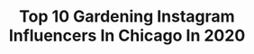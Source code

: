 ---
title: Top 10 Gardening Instagram Influencers In Chicago In 2020
description: >-
  Find top gardening Instagram influencers in Chicago in 2020. Most popular hashtags: #gardening #chicago #stayhome #travel.
platform: Instagram
profiles:
  - username: "dannydankoht"
    fullname: >-
      Danny Danko
    location: "United States"
    followers: 33024
    engagement: 157
    commentsToLikes: 0.060924
    id: ck5pwz8jfpbrc0i11r10dyglq
    verified: false
    hashtags: "#nugs, #flower, #goodtimes, #chargepacksemminant"
  - username: "rotaryinternational"
    fullname: >-
      Rotary International
    location: "United States"
    followers: 194476
    engagement: 122
    commentsToLikes: 0.008286
    id: ck0tvbk07apje0i19zsjim163
    verified: true
    hashtags: "#planetearth, #publichealth, #community, #vintagephotography"
  - username: "mmbilal"
    fullname: >-
      Malika Bilal
    location: "United States"
    followers: 8968
    engagement: 482
    commentsToLikes: 0.054046
    id: ck0vwgtsoto1k0i19ga92ph66
    verified: true
    hashtags: "#broadcast, #womenownedbusiness, #trench, #interview"
  - username: "makeitinstead"
    fullname: >-
      Andrea Williams
    location: "United States"
    followers: 5834
    engagement: 2949
    commentsToLikes: 0.027557
    id: ck0vzixk99c250i19m1247sii
    verified: false
    hashtags: "#minipanther, #smoothierecipe, #pineapple, #couplegoals"
  - username: "sugarmaplefarmhouse"
    fullname: >-
      Farmhouse Decor, Recipes, Life
    location: "United States"
    followers: 52682
    engagement: 194
    commentsToLikes: 0.063769
    id: ck5zztd1ice370i14orfatzc3
    verified: false
    hashtags: "#farmhousekitchen, #irishsodabread, #sugarmaplefarmhouse, #vintagefarmhouse"
  - username: "our_forever_farmhouse"
    fullname: >-
      Erica Mueller
    location: "United States"
    followers: 127507
    engagement: 284
    commentsToLikes: 0.043885
    id: ck14gy5ab7lek0i19mj0qgtyo
    verified: false
    hashtags: "#mybhg, #interiordesigner, #outdoors, #beforeandafter"
  - username: "realalexmeneses"
    fullname: >-
      Alex Meneses
    location: "United States"
    followers: 40719
    engagement: 246
    commentsToLikes: 0.042851
    id: ck5pw4ug7l3w40i11wuzxy1zs
    verified: true
    hashtags: "#meyer, #still, #sunday, #girlpower"
  - username: "prestigetree"
    fullname: >-
      Ty
    location: "United States"
    followers: 183068
    engagement: 55
    commentsToLikes: 0.001352
    id: ck14j2dqfia8c0i19i6xf8k6v
    verified: false
    hashtags: "#mexico, #plant, #spirits, #hula"
  - username: "midwestlivingmag"
    fullname: >-
      Midwest Living
    location: "United States"
    followers: 70603
    engagement: 107
    commentsToLikes: 0.015418
    id: ck0vxu3lh0qnj0i19gmrgya0f
    verified: false
    hashtags: "#homedecor, #midwestmuseums, #stayathome, #spring"
  - username: "aspiredesignandhome"
    fullname: >-
      ASPIRE DESIGN AND HOME
    location: "United States"
    followers: 21616
    engagement: 187
    commentsToLikes: 0.008530
    id: ck1367kxj54sw0i19tavidt1w
    verified: false
    hashtags: "#cosentino, #glamdesign, #wallpapergoals, #moodydecor"
---